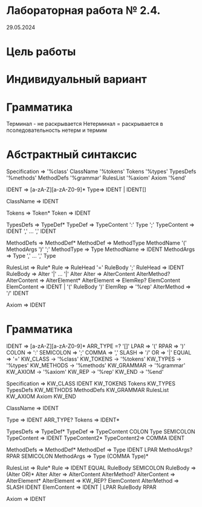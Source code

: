 # Лабораторная работа № 2.4.    
29.05.2024

# Цель работы


# Индивидуальный вариант


# Грамматика

Терминал - не раскрывается
Нетерминал = раскрывается в псоледовательность нетерм и термим

# Абстрактный синтаксис

Specification => 
    '%class' ClassName '%tokens' Tokens '%types' TypesDefs '%methods' MethodDefs '%grammar' RulesList '%axiom' Axiom '%end'

IDENT => [a-zA-Z][a-zA-Z0-9]*
Type=> IDENT | IDENT[]


ClassName => IDENT

Tokens => Token*
Token => IDENT

TypesDefs => TypeDef*
TypeDef => TypeContent ':' Type ';'
TypeContent => IDENT ',' ... ',' IDENT


MethodDefs => MethodDef*
MethodDef => MethodType MethodName '(' MethodArgs ')' ';'
MethodType => Type
MethodName => IDENT
MethodArgs => Type ',' ... ',' Type

RulesList => Rule*
Rule => RuleHead '=' RuleBody ';'
RuleHead => IDENT 
RuleBody => Alter '|' ... '|' Alter
Alter => AlterContent AlterMethod?
AlterContent => AlterElement*
AlterElement => ElemRep? ElemContent
ElemContent => IDENT | '(' RuleBody ')'
ElemRep => '%rep'
AlterMethod => '/' IDENT

Axiom => IDENT

# Грамматика


IDENT => [a-zA-Z][a-zA-Z0-9]*
ARR_TYPE =? '[]'
LPAR => '('
RPAR => ')'
COLON => ':'
SEMICOLON => ';'
COMMA => ','
SLASH => '/'
OR => '|'
EQUAL => '='
KW_CLASS -> '%class'
KW_TOKENS -> '%tokens'
KW_TYPES -> '%types'
KW_METHODS -> '%methods'
KW_GRAMMAR -> '%grammar'
KW_AXIOM -> '%axiom'
KW_REP -> '%rep'
KW_END -> '%end'

Specification =>
KW_CLASS IDENT KW_TOKENS Tokens KW_TYPES TypesDefs KW_METHODS MethodDefs KW_GRAMMAR RulesList KW_AXIOM Axiom KW_END

ClassName   => IDENT

Type        => IDENT ARR_TYPE?
Tokens      => IDENT*


TypesDefs   => TypeDef*
TypeDef     => TypeContent COLON Type SEMICOLON
TypeContent => IDENT TypeContent2*
TypeContent2=> COMMA IDENT

MethodDefs => MethodDef*
MethodDef => Type IDENT LPAR MethodArgs? RPAR SEMICOLON
MethodArgs =>  Type (COMMA Type)*

RulesList => Rule*
Rule => IDENT EQUAL RuleBody SEMICOLON
RuleBody => (Alter OR)* Alter
Alter => AlterContent AlterMethod?
AlterContent => AlterElement*
AlterElement => KW_REP? ElemContent
AlterMethod => SLASH IDENT
ElemContent => IDENT | LPAR RuleBody RPAR

Axiom => IDENT